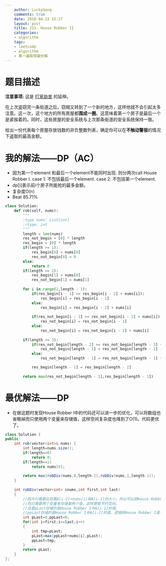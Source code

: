 ```yaml
---
    author: LuckyGong
    comments: true
    date: 2018-04-23 15:27
    layout: post
    title: 213. House Robber II
    categories:
    - algorithm
    tags:
    - leetcode
    - algorithm
    - 第一遍取得最优解
---
```


# 题目描述

**注意事项:** 这是 [打家劫舍](https://leetcodechina.com/problems/house-robber/description/) 的延伸。

在上次盗窃完一条街道之后，窃贼又转到了一个新的地方，这样他就不会引起太多注意。这一次，这个地方的所有房屋都**围成一圈**。这意味着第一个房子是最后一个是紧挨着的。同时，这些房屋的安全系统与上次那条街道的安全系统保持一致。

给出一份代表每个房屋存放钱数的非负整数列表，确定你可以在**不触动警报**的情况下盗取的最高金额。

# 我的解法——DP（AC）

- 因为第一个element 和最后一个element不能同时出现. 则分两次call House Robber I. case 1: 不包括最后一个element. case 2: 不包括第一个element.
- dp[i]表示前i个房子所能抢的最多金额。
- 复杂度O(n)
- Beat 85.71%

```python
class Solution:
    def rob(self, nums):
        """
        :type nums: List[int]
        :rtype: int
        """
        length = len(nums)
        res_not_begin = [0] * length
        res_begin = [0] * length
        if(length >= 1):
            res_begin[0] = nums[0]
            res_not_begin[0] = 0
        else:
            return 0
        if(length >= 2):
            res_begin[1] = nums[0]
            res_not_begin[1] = nums[1]
        
        for i in range(2,length - 1):
            if(res_begin[i - 1] >= res_begin[i - 2] + nums[i]):
                res_begin[i] = res_begin[i - 1]
            else:
                res_begin[i] = res_begin[i - 2] + nums[i]
            
            if(res_not_begin[i - 1] >= res_not_begin[i - 2] + nums[i]):
                res_not_begin[i] = res_not_begin[i - 1]
            else:
                res_not_begin[i] = res_not_begin[i - 2] + nums[i]
        
        if(length >= 3):
            if(res_not_begin[length - 2] >= res_not_begin[length - 3] + nums[length - 1]):
                res_not_begin[length - 1] = res_not_begin[length - 2]
            else:
                res_not_begin[length - 1] = res_not_begin[length - 3] + nums[length - 1]

            res_begin[length - 1] = res_begin[length - 2]
            
        return max(res_not_begin[length - 1],res_begin[length - 1])
```

# 最优解法——DP

- 在做这题时发现House Robber I中的代码还可以进一步的优化，可以将数组也省略掉而只使用两个变量来存储值，这样空间复杂度也降到了O(1)。代码更优了。

```java
class Solution {  
public:  
    int rob(vector<int>& nums) {  
        int length=nums.size();  
        if(length==0)  
            return 0;  
        if(length==1)  
            return nums[0];  
              
        return max(robDiv(nums,0,length-2),robDiv(nums,1,length-1));  
    }  
      
    int robDiv(vector<int> &nums,int first,int last)  
    {  
        //因为只需要比较第A[i-2]+nums[i]和A[i-1]的大小，所以可以把House Robber I中的数组也省略掉，  
        //而只需要两个变量来存储着两个值，这样更能节约空间。  
        //这里pLast存储的是House Robber I中A[i-1]的值，  
        //ppLast存储的是House Robber I中A[i-2]的值，逻辑和House Robber I是一样的。  
        int pLast=0,ppLast=0;  
        for(int i=first;i<=last;i++)  
        {  
            int tmp=pLast;  
            pLast=max(ppLast+nums[i],pLast);  
            ppLast=tmp;  
        }  
        return pLast;  
    }  
};  
```